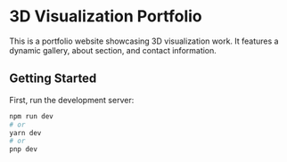 # 3D Visualization Portfolio

This is a portfolio website showcasing 3D visualization work. It features a dynamic gallery, about section, and contact information.

## Getting Started

First, run the development server:

```bash
npm run dev
# or
yarn dev
# or
pnp dev

